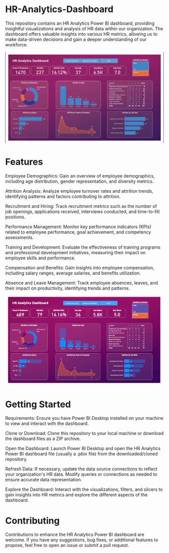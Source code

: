 # HR-Analytics-Dashboard
This repository contains an HR Analytics Power BI dashboard, providing insightful visualizations and analysis of HR data within our organization. The dashboard offers valuable insights into various HR metrics, allowing us to make data-driven decisions and gain a deeper understanding of our workforce.

![](https://github.com/sarthakking5/HR-Analytics-Dashboard/blob/main/dashboard%20files/image1png.png)

# Features
Employee Demographics: Gain an overview of employee demographics, including age distribution, gender representation, and diversity metrics.

Attrition Analysis: Analyze employee turnover rates and attrition trends, identifying patterns and factors contributing to attrition.

Recruitment and Hiring: Track recruitment metrics such as the number of job openings, applications received, interviews conducted, and time-to-fill positions.

Performance Management: Monitor key performance indicators (KPIs) related to employee performance, goal achievement, and competency assessments.

Training and Development: Evaluate the effectiveness of training programs and professional development initiatives, measuring their impact on employee skills and performance.

Compensation and Benefits: Gain insights into employee compensation, including salary ranges, average salaries, and benefits utilization.

Absence and Leave Management: Track employee absences, leaves, and their impact on productivity, identifying trends and patterns.

![](https://github.com/sarthakking5/HR-Analytics-Dashboard/blob/main/dashboard%20files/image2.png)

# Getting Started
Requirements: Ensure you have Power BI Desktop installed on your machine to view and interact with the dashboard.

Clone or Download: Clone this repository to your local machine or download the dashboard files as a ZIP archive.

Open the Dashboard: Launch Power BI Desktop and open the HR Analytics Power BI dashboard file (usually a .pbix file) from the downloaded/cloned repository.

Refresh Data: If necessary, update the data source connections to reflect your organization's HR data. Modify queries or connections as needed to ensure accurate data representation.

Explore the Dashboard: Interact with the visualizations, filters, and slicers to gain insights into HR metrics and explore the different aspects of the dashboard.

# Contributing
Contributions to enhance the HR Analytics Power BI dashboard are welcome. If you have any suggestions, bug fixes, or additional features to propose, feel free to open an issue or submit a pull request.
